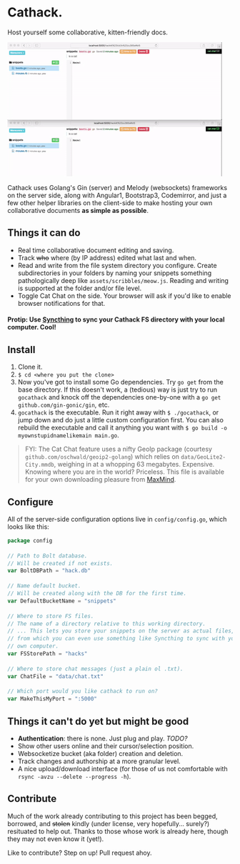 
# Cathack. 
Host yourself some collaborative, kitten-friendly docs. 

![example gif](assets/cathack.gif)

Cathack uses Golang's Gin (server) and Melody (websockets) frameworks on the server side, along with Angular1, Bootstrap3, Codemirror, and just a few other helper libraries on the client-side to make hosting your own collaborative documents __as simple as possible__.

## Things it can do
- Real time collaborative document editing and saving. 
- Track ~~who~~ where (by IP address) edited what last and when. 
- Read and write from the file system directory you configure. Create subdirectories in your folders by naming your snippets something pathologically deep like `assets/scribbles/meow.js`. Reading and writing is supported at the folder and/or file level. 
- Toggle Cat Chat on the side. Your browser will ask if you'd like to enable  browser notifications for that. 

#### Protip: Use [Syncthing](https://syncthing.net) to sync your Cathack FS directory with your local computer. Cool!

## Install
1. Clone it. 
2. `$ cd <where you put the clone>`
3. Now you've got to install some Go dependencies. Try `go get` from the base directory. If this doesn't work, a (tedious) way is just try to run `gocathack` and knock off the dependencies one-by-one with a `go get github.com/gin-gonic/gin`, etc. 
3. `gocathack` is the executable. Run it right away with `$ ./gocathack`, or jump down and do just a little custom configuration first. You can also rebuild the executable and call it anything you want with `$ go build -o myownstupidnamelikemain main.go`.

> FYI: The Cat Chat feature uses a nifty GeoIp package (courtesy `github.com/oschwald/geoip2-golang`) which relies on `data/GeoLite2-City.mmdb`, weighing in at a whopping 63 megabytes. Expensive. Knowing where you are in the world? Priceless. This file is available for your own downloading pleasure from [MaxMind](https://dev.maxmind.com/geoip/geoip2/geolite2/).

## Configure
All of the server-side configuration options live in `config/config.go`, which looks like this:
```go
package config

// Path to Bolt database.
// Will be created if not exists.
var BoltDBPath = "hack.db"

// Name default bucket.
// Will be created along with the DB for the first time.
var DefaultBucketName = "snippets"

// Where to store FS files.
// The name of a directory relative to this working directory.
// ... This lets you store your snippets on the server as actual files,
// from which you can even use something like Syncthing to sync with your
// own computer.
var FSStorePath = "hacks"

// Where to store chat messages (just a plain ol .txt).
var ChatFile = "data/chat.txt"

// Which port would you like cathack to run on?
var MakeThisMyPort = ":5000"

```

## Things it can't do yet but might be good
- __Authentication__: there is none. Just plug and play. _TODO?_
- Show other users online and their cursor/selection position.
- Websocketize bucket (aka folder) creation and deletion. 
- Track changes and authorship at a more granular level. 
- A nice upload/download interface (for those of us not comfortable with `rsync -avzu --delete --progress -h`). 

## Contribute
Much of the work already contributing to this project has been begged, borrowed, and ~~stolen~~ kindly (under license, very hopefully... surely?) resituated to help out. Thanks to those whose work is already here, though they may not even know it (yet!).

Like to contribute? Step on up! Pull request ahoy.  



